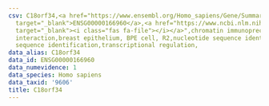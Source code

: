 ```yaml
---
csv: C18orf34,<a href="https://www.ensembl.org/Homo_sapiens/Gene/Summary?db=core;g=ENSG00000166960"
  target="_blank">ENSG00000166960</a>,<a href="https://www.ncbi.nlm.nih.gov/pubmed/22863008"
  target="_blank"><i class="fas fa-file"></i></a>",chromatin immunoprecipitation assay,direct
  interaction,breast epithelium, BPE cell, R2,nucleotide sequence identification,nucleotide
  sequence identification,transcriptional regulation,
data_alias: C18orf34
data_id: ENSG00000166960
data_numevidence: 1
data_species: Homo sapiens
data_taxid: '9606'
title: C18orf34
---
```

